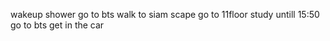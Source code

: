 wakeup
shower
go to bts
walk to siam scape
go to 11floor
study untill 15:50
go to bts
get in the car
